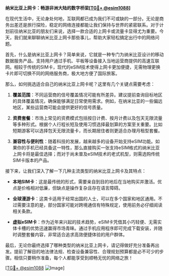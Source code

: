 **纳米比亚上网卡：畅游非洲大陆的数字桥梁[[TG💪+ @esim1088](https://t.me/s/esim1088)]**

在现代生活中，无论身处何地，互联网都已成为我们不可或缺的一部分。无论是商务出差还是旅行探险，稳定的网络连接都能让我们保持与世界的紧密联系。对于计划前往纳米比亚的朋友们来说，选择一款合适的上网卡或流量卡显得尤为重要。今天，我们就来聊聊纳米比亚上网卡那些事儿，帮助大家轻松搞定出行中的网络问题。

首先，什么是纳米比亚上网卡？简单来说，它就是一种专门为纳米比亚设计的移动数据服务产品，支持用户通过手机、平板等设备接入当地运营商提供的高速互联网。相较于传统的SIM卡，现代的eSIM技术使得上网卡更加便捷，无需物理更换卡片即可切换不同的网络服务商，极大地方便了国际旅客。

那么，如何挑选适合自己的纳米比亚上网卡呢？这里有几个关键点需要考虑：

1. **覆盖范围**：不同运营商的信号覆盖情况可能有所差异。建议提前查询目标地区的具体覆盖情况，确保能够满足日常使用需求。例如，在纳米比亚的一些偏远地区，某些运营商可能会提供更好的信号质量。

2. **资费套餐**：市场上常见的资费模式包括按日计费、按月计费以及包天无限流量等多种形式。根据个人行程长短及使用习惯选择最划算的方案至关重要。比如短期游客可以选择包天无限流量卡，而长期居住者则更适合办理月租型套餐。

3. **兼容性与便利性**：随着科技的发展，越来越多的设备开始支持eSIM功能。如果你的手机已经具备这一特性，那么直接购买一张支持eSIM格式的纳米比亚上网卡将是最佳选择；而对于尚未普及eSIM技术的老式机型，则需选购传统SIM卡版本的产品。

接下来，让我们深入了解一下几种主流类型的纳米比亚上网卡及其特点：

- **本地SIM卡**：这是最传统的形式，需要亲自到目的地后在当地购买并激活。优点是价格相对低廉，但缺点是操作复杂且存在语言障碍。
  
- **全球漫游卡**：这类卡适用于经常出国的人士，可以在多个国家和地区通用。不过需要注意的是，部分国家可能对跨境通信有特殊规定，使用前务必仔细阅读相关条款。

- **虚拟eSIM卡**：作为近年来兴起的技术趋势，eSIM卡凭借其小巧轻便、无需实体卡槽的优势迅速赢得市场青睐。通过手机应用程序即可完成下载安装，并随时调整套餐内容，非常适合追求高效便捷体验的用户群体。

最后，无论你最终选择了哪种类型的纳米比亚上网卡，请记得做好充分准备再出发。提前了解目的地法律法规、检查设备兼容性、合理规划预算都是必不可少的步骤。相信只要稍作准备，每个人都能享受到顺畅无忧的网络之旅！

[[TG💪+ @esim1088](https://t.me/s/esim1088) ![Image](https://i.postimg.cc/4NQfJmqS/Snipaste-2025-05-13-00-14-12.png)]